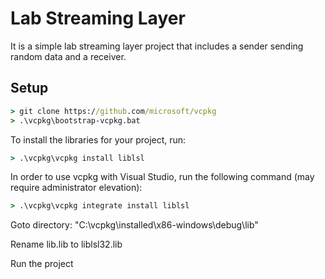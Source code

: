 # Lab Streaming Layer

It is a simple lab streaming layer project that includes a sender sending random data and a receiver.

## Setup
```cmd
> git clone https://github.com/microsoft/vcpkg
> .\vcpkg\bootstrap-vcpkg.bat
```

To install the libraries for your project, run:

```cmd
> .\vcpkg\vcpkg install liblsl
```

In order to use vcpkg with Visual Studio,
run the following command (may require administrator elevation):

```cmd
> .\vcpkg\vcpkg integrate install liblsl
```

Goto directory: "C:\vcpkg\installed\x86-windows\debug\lib"

Rename lib.lib to liblsl32.lib

Run the project